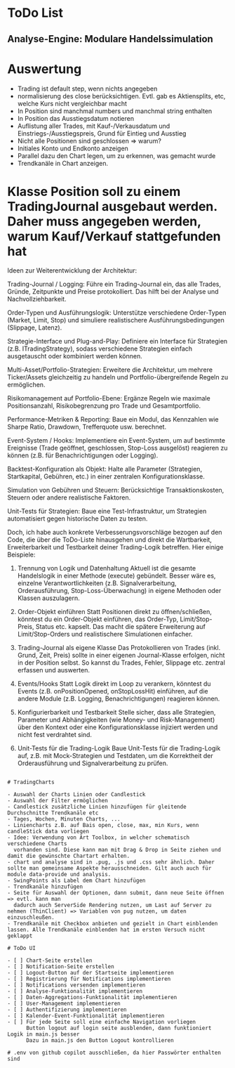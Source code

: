 # ToDo List

## Analyse-Engine: Modulare Handelssimulation

# Auswertung

- Trading ist default step, wenn nichts angegeben
- normalisierung des close berücksichtigen. Evtl. gab es Aktiensplits, etc, welche Kurs nicht vergleichbar macht
- In Position sind manchmal numbers und manchmal string enthalten
- In Position das Ausstiegsdatum notieren
- Auflistung aller Trades, mit Kauf-/Verkausdatum und Einstriegs-/Ausstiegspreis, Grund für Eintieg und Ausstieg
- Nicht alle Positionen sind geschlossen => warum?
- Initiales Konto und Endkonto anzeigen
- Parallel dazu den Chart legen, um zu erkennen, was gemacht wurde
- Trendkanäle in Chart anzeigen.

# Klasse Position soll zu einem TradingJournal ausgebaut werden. Daher muss angegeben werden, warum Kauf/Verkauf stattgefunden hat

Ideen zur Weiterentwicklung der Architektur:

Trading-Journal / Logging:
Führe ein Trading-Journal ein, das alle Trades, Gründe, Zeitpunkte und Preise protokolliert. Das hilft bei der Analyse und Nachvollziehbarkeit.

Order-Typen und Ausführungslogik:
Unterstütze verschiedene Order-Typen (Market, Limit, Stop) und simuliere realistischere Ausführungsbedingungen (Slippage, Latenz).

Strategie-Interface und Plug-and-Play:
Definiere ein Interface für Strategien (z.B. ITradingStrategy), sodass verschiedene Strategien einfach ausgetauscht oder kombiniert werden können.

Multi-Asset/Portfolio-Strategien:
Erweitere die Architektur, um mehrere Ticker/Assets gleichzeitig zu handeln und Portfolio-übergreifende Regeln zu ermöglichen.

Risikomanagement auf Portfolio-Ebene:
Ergänze Regeln wie maximale Positionsanzahl, Risikobegrenzung pro Trade und Gesamtportfolio.

Performance-Metriken & Reporting:
Baue ein Modul, das Kennzahlen wie Sharpe Ratio, Drawdown, Trefferquote usw. berechnet.

Event-System / Hooks:
Implementiere ein Event-System, um auf bestimmte Ereignisse (Trade geöffnet, geschlossen, Stop-Loss ausgelöst) reagieren zu können (z.B. für Benachrichtigungen oder Logging).

Backtest-Konfiguration als Objekt:
Halte alle Parameter (Strategien, Startkapital, Gebühren, etc.) in einer zentralen Konfigurationsklasse.

Simulation von Gebühren und Steuern:
Berücksichtige Transaktionskosten, Steuern oder andere realistische Faktoren.

Unit-Tests für Strategien:
Baue eine Test-Infrastruktur, um Strategien automatisiert gegen historische Daten zu testen.

Doch, ich habe auch konkrete Verbesserungsvorschläge bezogen auf den Code, die über die ToDo-Liste hinausgehen und direkt die Wartbarkeit, Erweiterbarkeit und Testbarkeit deiner Trading-Logik betreffen. Hier einige Beispiele:

1. Trennung von Logik und Datenhaltung
   Aktuell ist die gesamte Handelslogik in einer Methode (execute) gebündelt. Besser wäre es, einzelne Verantwortlichkeiten (z.B. Signalverarbeitung, Orderausführung, Stop-Loss-Überwachung) in eigene Methoden oder Klassen auszulagern.

2. Order-Objekt einführen
   Statt Positionen direkt zu öffnen/schließen, könntest du ein Order-Objekt einführen, das Order-Typ, Limit/Stop-Preis, Status etc. kapselt. Das macht die spätere Erweiterung auf Limit/Stop-Orders und realistischere Simulationen einfacher.

3. Trading-Journal als eigene Klasse
   Das Protokollieren von Trades (inkl. Grund, Zeit, Preis) sollte in einer eigenen Journal-Klasse erfolgen, nicht in der Position selbst. So kannst du Trades, Fehler, Slippage etc. zentral erfassen und auswerten.

4. Events/Hooks
   Statt Logik direkt im Loop zu verankern, könntest du Events (z.B. onPositionOpened, onStopLossHit) einführen, auf die andere Module (z.B. Logging, Benachrichtigungen) reagieren können.

5. Konfigurierbarkeit und Testbarkeit
   Stelle sicher, dass alle Strategien, Parameter und Abhängigkeiten (wie Money- und Risk-Management) über den Kontext oder eine Konfigurationsklasse injiziert werden und nicht fest verdrahtet sind.

6. Unit-Tests für die Trading-Logik
   Baue Unit-Tests für die Trading-Logik auf, z.B. mit Mock-Strategien und Testdaten, um die Korrektheit der Orderausführung und Signalverarbeitung zu prüfen.

```

# TradingCharts

- Auswahl der Charts Linien oder Candlestick
- Auswahl der Filter ermöglichen
- Candlestick zusätzliche Linien hinzufügen für gleitende Durchschnitte Trendkanäle etc
- Tages, Wochen, Minuten Charts, ...
- Liniencharts z.B. auf Bais open, close, max, min Kurs, wenn candleStick data vorliegen
- Idee: Verwendung von Art Toolbox, in welcher schematisch verschiedene Charts
  vorhanden sind. Diese kann man mit Drag & Drop in Seite ziehen und damit die gewünschte Chartart erhalten.
- chart und analyse sind in .pug, .js und .css sehr ähnlich. Daher sollte man gemeinsame Aspekte herausschneiden. Gilt auch auch für module data-provide und analysis.
- SwingPoints als Label dem Chart hinzufügen
- Trendkanäle hinzufügen
- Seite für Auswahl der Optionen, dann submit, dann neue Seite öffnen => evtl. kann man
  dadurch auch ServerSide Rendering nutzen, um Last auf Server zu nehmen (ThinClient) => Variablen von pug nutzen, um daten einzuschleußen.
- Trendkanäle mit Checkbox anbieten und gezielt in Chart einblenden lassen. Alle Trendkanäle einblenden hat im ersten Versuch nicht geklappt

# ToDo UI

- [ ] Chart-Seite erstellen
- [ ] Notification-Seite erstellen
- [ ] Logout-Button auf der Startseite implementieren
- [ ] Registrierung für Notifications implementieren
- [ ] Notifications versenden implementieren
- [ ] Analyse-Funktionalität implementieren
- [ ] Daten-Aggregations-Funktionalität implementieren
- [ ] User-Management implementieren
- [ ] Authentifizierung implementieren
- [ ] Kalender-Event-Funktionalität implementieren
- [ ] Für jede Seite soll eine einfache Navigation vorliegen
      Button logout auf login seite ausblenden, dann funktioniert Logik in main.js besser
      Dazu in main.js den Button Logout kontrollieren

# .env von github copilot ausschließen, da hier Passwörter enthalten sind
```
